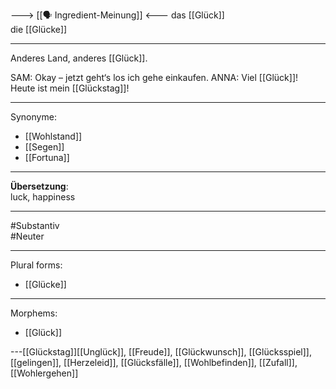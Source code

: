 ---> [[🗣️ Ingredient-Meinung]] <---
das [[Glück]]  
die [[Glücke]]

---
Anderes Land, anderes [[Glück]].

SAM: Okay – jetzt geht‘s los ich gehe einkaufen.
ANNA: Viel [[Glück]]!
Heute ist mein [[Glückstag]]!  

---

Synonyme:
- [[Wohlstand]]
- [[Segen]]
- [[Fortuna]]

---
**Übersetzung**:  
luck, happiness

---

#Substantiv  
#Neuter  

---
Plural forms:
- [[Glücke]]

---

Morphems:
- [[Glück]]

---[[Glückstag]][[Unglück]], [[Freude]], [[Glückwunsch]], [[Glücksspiel]], [[gelingen]], [[Herzeleid]], [[Glücksfälle]], [[Wohlbefinden]], [[Zufall]], [[Wohlergehen]]
